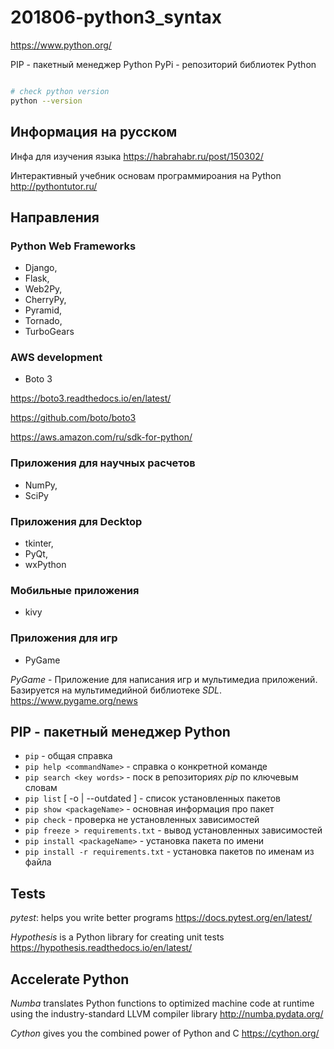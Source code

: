 # 201806-python3_syntax

https://www.python.org/

PIP - пакетный менеджер Python
PyPi - репозиторий библиотек Python

```bash

# check python version
python --version

```

## Информация на русском

Инфа для изучения языка
https://habrahabr.ru/post/150302/

Интерактивный учебник основам программироания на Python
http://pythontutor.ru/

## Направления

### Python Web Frameworks

- Django,
- Flask,
- Web2Py,
- CherryPy,
- Pyramid,
- Tornado,
- TurboGears

### AWS development

- Boto 3

https://boto3.readthedocs.io/en/latest/

https://github.com/boto/boto3

https://aws.amazon.com/ru/sdk-for-python/

### Приложения для научных расчетов

- NumPy,
- SciPy

### Приложения для Decktop

- tkinter,
- PyQt,
- wxPython

### Мобильные приложения

- kivy

### Приложения для игр

- PyGame

*PyGame* - Приложение для написания игр и мультимедиа приложений. Базируется на мультимедийной библиотеке *SDL*. https://www.pygame.org/news

## PIP - пакетный менеджер Python

- `pip` - общая справка
- `pip help <commandName>` - справка о конкретной команде
- `pip search <key words>` - поск в репозиториях *pip* по ключевым словам
- `pip list` [ -o | --outdated ] - список установленных пакетов
- `pip show <packageName>` - основная информация про пакет
- `pip check` - проверка не установленных зависимостей
- `pip freeze > requirements.txt` - вывод установленных зависимостей
- `pip install <packageName>` - установка пакета по имени
- `pip install -r requirements.txt` - установка пакетов по именам из файла

## Tests

*pytest*: helps you write better programs https://docs.pytest.org/en/latest/

*Hypothesis* is a Python library for creating unit tests https://hypothesis.readthedocs.io/en/latest/

## Accelerate Python

*Numba* translates Python functions to optimized machine code at runtime using the industry-standard LLVM compiler library http://numba.pydata.org/

*Cython* gives you the combined power of Python and C https://cython.org/
